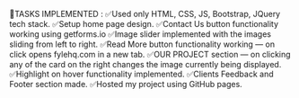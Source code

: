 🔖TASKS IMPLEMENTED :
✅Used only HTML, CSS, JS, Bootstrap, JQuery tech stack.
✅Setup home page design.
✅Contact Us button functionality working using getforms.io
✅Image slider implemented with the images sliding from left to right.
✅Read More button functionality working — on click opens fylehq.com in a new tab.
✅OUR PROJECT section — on clicking any of the card on the right changes the image currently being displayed.
✅Highlight on hover functionality implemented.
✅Clients Feedback and Footer section made.
✅Hosted my project using GitHub pages.
